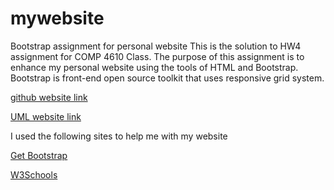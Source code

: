 # mywebsite
Bootstrap assignment for personal website
This is the solution to HW4 assignment for COMP 4610 Class.
The purpose of this assignment is to enhance my personal website using the tools of HTML and Bootstrap.
Bootstrap is front-end open source toolkit that uses responsive grid system.

 [github website link](https://mali-ali.github.io/sandbox/)
 
 [UML website link](http://www.cs.uml.edu/~mali/HW4/index.html)

I used the following sites to help me with my website

[Get Bootstrap](https://getbootstrap.com/)

[W3Schools](https://www.w3schools.com/bootstrap4/default.asp)

